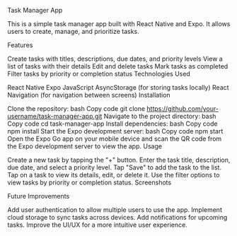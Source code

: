 Task Manager App

This is a simple task manager app built with React Native and Expo. It allows users to create, manage, and prioritize tasks.

Features

Create tasks with titles, descriptions, due dates, and priority levels
View a list of tasks with their details
Edit and delete tasks
Mark tasks as completed
Filter tasks by priority or completion status
Technologies Used

React Native
Expo
JavaScript
AsyncStorage (for storing tasks locally)
React Navigation (for navigation between screens)
Installation

Clone the repository:
bash
Copy code
git clone https://github.com/your-username/task-manager-app.git
Navigate to the project directory:
bash
Copy code
cd task-manager-app
Install dependencies:
bash
Copy code
npm install
Start the Expo development server:
bash
Copy code
npm start
Open the Expo Go app on your mobile device and scan the QR code from the Expo development server to view the app.
Usage

Create a new task by tapping the "+" button.
Enter the task title, description, due date, and select a priority level.
Tap "Save" to add the task to the list.
Tap on a task to view its details, edit, or delete it.
Use the filter options to view tasks by priority or completion status.
Screenshots

Future Improvements

Add user authentication to allow multiple users to use the app.
Implement cloud storage to sync tasks across devices.
Add notifications for upcoming tasks.
Improve the UI/UX for a more intuitive user experience.

